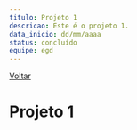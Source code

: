 ```yaml
---
titulo: Projeto 1
descricao: Este é o projeto 1.
data_inicio: dd/mm/aaaa
status: concluído
equipe: egd
---
```


[Voltar](/equipes/egd)

# Projeto 1

